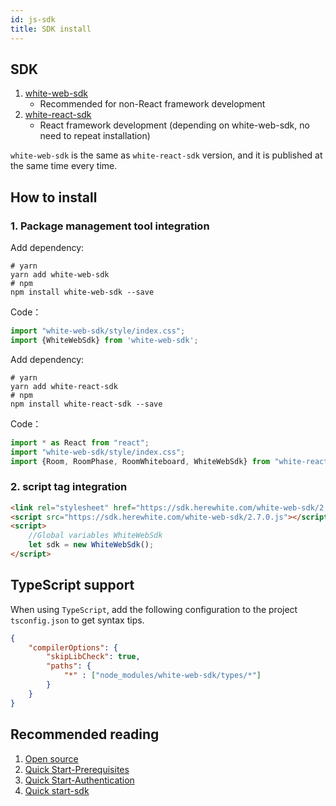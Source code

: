 ```yaml
---
id: js-sdk
title: SDK install
---
```


## SDK

1. [white-web-sdk](https://www.npmjs.com/package/white-web-sdk)
    * Recommended for non-React framework development
1. [white-react-sdk](https://www.npmjs.com/package/white-react-sdk)
    * React framework development (depending on white-web-sdk, no need to repeat installation)

`white-web-sdk` is the same as `white-react-sdk` version, and it is published at the same time every time.

## How to install

### 1. Package management tool integration

<!--DOCUSAURUS_CODE_TABS-->
<!--Develop with js sdk-->

Add dependency:

```shell
# yarn
yarn add white-web-sdk
# npm
npm install white-web-sdk --save
```

Code：

```javascript
import "white-web-sdk/style/index.css";
import {WhiteWebSdk} from 'white-web-sdk';
```

<!--Developing with react-sdk-->
Add dependency:

```shell
# yarn
yarn add white-react-sdk
# npm
npm install white-react-sdk --save
```

Code：

```javascript
import * as React from "react";
import "white-web-sdk/style/index.css";
import {Room, RoomPhase, RoomWhiteboard, WhiteWebSdk} from "white-react-sdk";
````

<!--END_DOCUSAURUS_CODE_TABS-->

### 2. script tag integration

```html
<link rel="stylesheet" href="https://sdk.herewhite.com/white-web-sdk/2.7.0.css">
<script src="https://sdk.herewhite.com/white-web-sdk/2.7.0.js"></script>
<script>
    //Global variables WhiteWebSdk
    let sdk = new WhiteWebSdk();
</script>
```

## TypeScript support

When using `TypeScript`, add the following configuration to the project `tsconfig.json` to get syntax tips.

```json
{
    "compilerOptions": {
        "skipLibCheck": true,
        "paths": {
            "*" : ["node_modules/white-web-sdk/types/*"]
        }
    }
}
```

## Recommended reading

1. [Open source](./open-source.md)
2. [Quick Start-Prerequisites](../quick-start/precondition.md)
3. [Quick Start-Authentication](../quick-start/token.md)
4. [Quick start-sdk](./quick-start/sdk.md)
